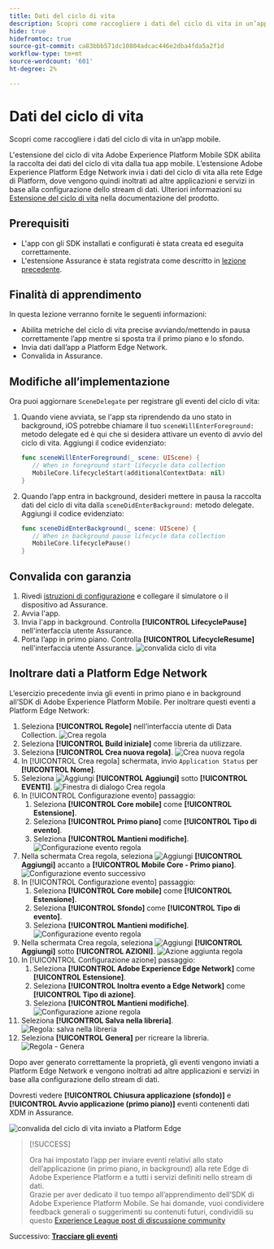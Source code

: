 ```yaml
---
title: Dati del ciclo di vita
description: Scopri come raccogliere i dati del ciclo di vita in un’app mobile.
hide: true
hidefromtoc: true
source-git-commit: ca83bbb571dc10804adcac446e2dba4fda5a2f1d
workflow-type: tm+mt
source-wordcount: '601'
ht-degree: 2%

---
```


# Dati del ciclo di vita

Scopri come raccogliere i dati del ciclo di vita in un’app mobile.

L&#39;estensione del ciclo di vita Adobe Experience Platform Mobile SDK abilita la raccolta dei dati del ciclo di vita dalla tua app mobile. L’estensione Adobe Experience Platform Edge Network invia i dati del ciclo di vita alla rete Edge di Platform, dove vengono quindi inoltrati ad altre applicazioni e servizi in base alla configurazione dello stream di dati. Ulteriori informazioni su [Estensione del ciclo di vita](https://developer.adobe.com/client-sdks/documentation/lifecycle-for-edge-network/) nella documentazione del prodotto.


## Prerequisiti

* L&#39;app con gli SDK installati e configurati è stata creata ed eseguita correttamente.
* L&#39;estensione Assurance è stata registrata come descritto in [lezione precedente](install-sdks.md).

## Finalità di apprendimento

In questa lezione verranno fornite le seguenti informazioni:

<!--
* Add lifecycle field group to the schema.
* -->
* Abilita metriche del ciclo di vita precise avviando/mettendo in pausa correttamente l’app mentre si sposta tra il primo piano e lo sfondo.
* Invia dati dall’app a Platform Edge Network.
* Convalida in Assurance.

<!--
## Add lifecycle field group to schema

The Consumer Experience Event field group you added in the [previous lesson](create-schema.md) already contains the lifecycle fields, so you can skip this step. If you don't use Consumer Experience Event field group in your own app, you can add the lifecycle fields by doing the following:

1. Navigate to the schema interface as described in the [previous lesson](create-schema.md).
1. Open the **Luma Mobile App Event Schema** schema and select **[!UICONTROL Add]** next to Field groups.
    ![select add](assets/lifecycle-add.png)
1. In the search bar, enter "lifecycle".
1. Select the checkbox next to **[!UICONTROL AEP Mobile Lifecycle Details]**.
1. Select **[!UICONTROL Add field groups]**.
    ![add field group](assets/lifecycle-lifecycle-field-group.png)
1. Select **[!UICONTROL Save]**.
    ![save](assets/lifecycle-lifecycle-save.png)
-->

## Modifiche all’implementazione

Ora puoi aggiornare `SceneDelegate` per registrare gli eventi del ciclo di vita:

1. Quando viene avviata, se l&#39;app sta riprendendo da uno stato in background, iOS potrebbe chiamare il tuo `sceneWillEnterForeground:` metodo delegate ed è qui che si desidera attivare un evento di avvio del ciclo di vita. Aggiungi il codice evidenziato:

   ```swift {highlight="3"}
   func sceneWillEnterForeground(_ scene: UIScene) {
      // When in foreground start lifecycle data collection
      MobileCore.lifecycleStart(additionalContextData: nil)
   }
   ```

1. Quando l’app entra in background, desideri mettere in pausa la raccolta dati del ciclo di vita dalla `sceneDidEnterBackground:` metodo delegate. Aggiungi il codice evidenziato:

   ```swift {highlight="3"}
   func sceneDidEnterBackground(_ scene: UIScene) {
      // When in background pause lifecycle data collection
      MobileCore.lifecyclePause()
   }
   ```

## Convalida con garanzia

1. Rivedi [istruzioni di configurazione](assurance.md) e collegare il simulatore o il dispositivo ad Assurance.
1. Avvia l&#39;app.
1. Invia l&#39;app in background. Controlla **[!UICONTROL LifecyclePause]** nell&#39;interfaccia utente Assurance.
1. Porta l’app in primo piano. Controlla **[!UICONTROL LifecycleResume]** nell&#39;interfaccia utente Assurance.
   ![convalida ciclo di vita](assets/lifecycle-lifecycle-assurance.png)


## Inoltrare dati a Platform Edge Network

L’esercizio precedente invia gli eventi in primo piano e in background all’SDK di Adobe Experience Platform Mobile. Per inoltrare questi eventi a Platform Edge Network:

1. Seleziona **[!UICONTROL Regole]** nell’interfaccia utente di Data Collection.
   ![Crea regola](assets/rule-create.png)
1. Seleziona **[!UICONTROL Build iniziale]** come libreria da utilizzare.
1. Seleziona **[!UICONTROL Crea nuova regola]**.
   ![Crea nuova regola](assets/rules-create-new.png)
1. In [!UICONTROL Crea regola] schermata, invio `Application Status` per **[!UICONTROL Nome]**.
1. Seleziona ![Aggiungi](https://spectrum.adobe.com/static/icons/workflow_18/Smock_AddCircle_18_N.svg) **[!UICONTROL Aggiungi]** sotto **[!UICONTROL EVENTI]**.
   ![Finestra di dialogo Crea regola](assets/rule-create-name.png)
1. In [!UICONTROL Configurazione evento] passaggio:
   1. Seleziona **[!UICONTROL Core mobile]** come **[!UICONTROL Estensione]**.
   1. Seleziona **[!UICONTROL Primo piano]** come **[!UICONTROL Tipo di evento]**.
   1. Seleziona **[!UICONTROL Mantieni modifiche]**.
      ![Configurazione evento regola](assets/rule-event-configuration.png)
1. Nella schermata Crea regola, seleziona ![Aggiungi](https://spectrum.adobe.com/static/icons/workflow_18/Smock_AddCircle_18_N.svg) **[!UICONTROL Aggiungi]** accanto a **[!UICONTROL Mobile Core - Primo piano]**.
   ![Configurazione evento successivo](assets/rule-event-configuration-next.png)
1. In [!UICONTROL Configurazione evento] passaggio:
   1. Seleziona **[!UICONTROL Core mobile]** come **[!UICONTROL Estensione]**.
   1. Seleziona **[!UICONTROL Sfondo]** come **[!UICONTROL Tipo di evento]**.
   1. Seleziona **[!UICONTROL Mantieni modifiche]**.
      ![Configurazione evento regola](assets/rule-event-configuration-background.png)
1. Nella schermata Crea regola, seleziona ![Aggiungi](https://spectrum.adobe.com/static/icons/workflow_18/Smock_AddCircle_18_N.svg) **[!UICONTROL Aggiungi]** sotto **[!UICONTROL AZIONI]**.
   ![Azione aggiunta regola](assets/rule-action-button.png)
1. In [!UICONTROL Configurazione azione] passaggio:
   1. Seleziona **[!UICONTROL Adobe Experience Edge Network]** come **[!UICONTROL Estensione]**.
   1. Seleziona **[!UICONTROL Inoltra evento a Edge Network]** come **[!UICONTROL Tipo di azione]**.
   1. Seleziona **[!UICONTROL Mantieni modifiche]**.
      ![Configurazione azione regola](assets/rule-action-configuration.png)
1. Seleziona **[!UICONTROL Salva nella libreria]**.
   ![Regola: salva nella libreria](assets/rule-save-to-library.png)
1. Seleziona **[!UICONTROL Genera]** per ricreare la libreria.
   ![Regola - Genera](assets/rule-build.png)

Dopo aver generato correttamente la proprietà, gli eventi vengono inviati a Platform Edge Network e vengono inoltrati ad altre applicazioni e servizi in base alla configurazione dello stream di dati.

Dovresti vedere **[!UICONTROL Chiusura applicazione (sfondo)]** e **[!UICONTROL Avvio applicazione (primo piano)]** eventi contenenti dati XDM in Assurance.

![convalida del ciclo di vita inviato a Platform Edge](assets/lifecycle-edge-assurance.png)

>[!SUCCESS]
>
>Ora hai impostato l’app per inviare eventi relativi allo stato dell’applicazione (in primo piano, in background) alla rete Edge di Adobe Experience Platform e a tutti i servizi definiti nello stream di dati.<br>Grazie per aver dedicato il tuo tempo all’apprendimento dell’SDK di Adobe Experience Platform Mobile. Se hai domande, vuoi condividere feedback generali o suggerimenti su contenuti futuri, condividili su questo [Experience League post di discussione community](https://experienceleaguecommunities.adobe.com/t5/adobe-experience-platform-launch/tutorial-discussion-implement-adobe-experience-cloud-in-mobile/td-p/443796)

Successivo: **[Tracciare gli eventi](events.md)**
